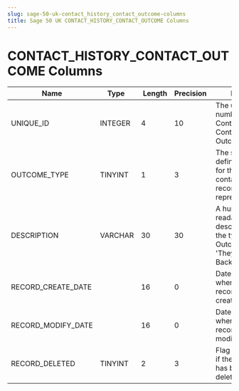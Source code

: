 ```yaml
---
slug: sage-50-uk-contact_history_contact_outcome-columns
title: Sage 50 UK CONTACT_HISTORY_CONTACT_OUTCOME Columns
---
```

# CONTACT_HISTORY_CONTACT_OUTCOME Columns

| Name | Type  |  Length | Precision  |  Notes  | Example |
| --- | --- | --- | --- | --- | --- |
| UNIQUE_ID | INTEGER | 4 | 10 | The unique number of this ContactHistory Contact Outcome | 1 |
| OUTCOME_TYPE | TINYINT | 1 | 3 | The system-defined value for the type of contact this record represents | 0 |
| DESCRIPTION | VARCHAR | 30 | 30 | A human-readable description of the type of Outcome e.g. 'They will Call Back' | No Contact |
| RECORD_CREATE_DATE |  | 16 | 0 | Date and time when the record was created. | 04/08/2017 14:18:53 |
| RECORD_MODIFY_DATE |  | 16 | 0 | Date and time when the record was modified. | 04/08/2017 14:18:53 |
| RECORD_DELETED | TINYINT | 2 | 3 | Flag denoting if the record has been deleted or not. | 0 |
